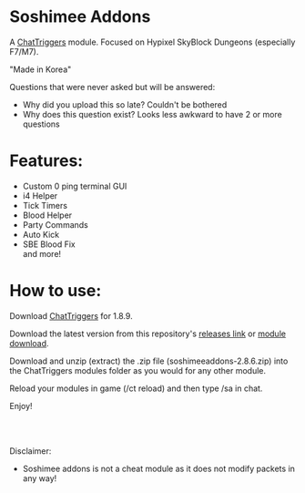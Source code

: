 # Soshimee Addons
A [ChatTriggers](https://chattriggers.com/) module. Focused on Hypixel SkyBlock Dungeons (especially F7/M7).

"Made in Korea"

Questions that were never asked but will be answered:
- Why did you upload this so late? Couldn't be bothered
- Why does this question exist? Looks less awkward to have 2 or more questions

# Features:

 - Custom 0 ping terminal GUI <br>
 - i4 Helper <br>
 - Tick Timers <br>
 - Blood Helper <br>
 - Party Commands <br>
 - Auto Kick <br>
 - SBE Blood Fix <br>
 and more!


# How to use:

Download [ChatTriggers](https://chattriggers.com/) for 1.8.9.

Download the latest version from this repository's [releases link](https://github.com/soshimee-dev/soshimeeaddons/releases) or [module download](https://github.com/soshimee-dev/soshimeeaddons/releases/download/RELEASE/soshimeeaddons-2.8.6.zip).

Download and unzip (extract) the .zip file (soshimeeaddons-2.8.6.zip) into the ChatTriggers modules folder as you would for any other module.

Reload your modules in game (/ct reload) and then type /sa in chat.

Enjoy!

<br>
<br>

Disclaimer:
 - Soshimee addons is not a cheat module as it does not modify packets in any way!

